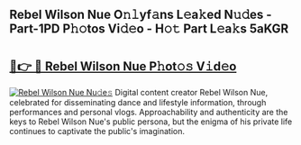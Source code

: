 ## Rebel Wilson Nue O𝚗𝚕yf𝚊ns L𝚎a𝚔ed N𝚞𝚍es - Part-1PD P𝚑𝚘tos Vi𝚍𝚎o - H𝚘𝚝 Part L𝚎a𝚔s 5aKGR

# <h2><a href="http://kfdrxkw.oniu.top/?m=Rebel+Wilson+Nue">🔗👉 🔴 Rebel Wilson Nue P𝚑ot𝚘𝚜 V𝚒d𝚎o</a></h2>

[![Rebel Wilson Nue Nu𝚍e𝚜](https://i.imgur.com/0qMVB7G.gif)](http://kfdrxkw.oniu.top/?m=Rebel+Wilson+Nue)
Digital content creator Rebel Wilson Nue, celebrated for disseminating dance and lifestyle information, through performances and personal vlogs. Approachability and authenticity are the keys to Rebel Wilson Nue's public persona, but the enigma of his private life continues to captivate the public's imagination.  
